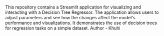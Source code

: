 This repository contains a Streamlit application for visualizing and interacting with a Decision Tree Regressor. The application allows users to adjust parameters and see how the changes affect the model's performance and visualizations. It demonstrates the use of decision trees for regression tasks on a simple dataset.
Author - Khuhi
